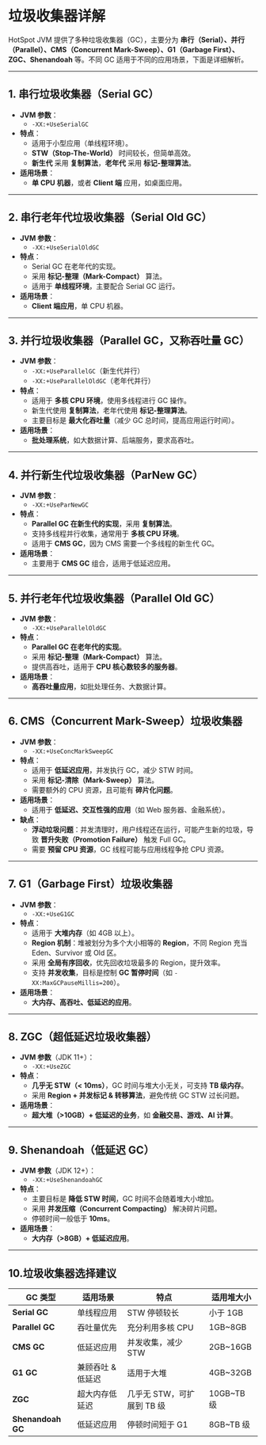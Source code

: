 # 垃圾收集器详解

HotSpot JVM 提供了多种垃圾收集器（GC），主要分为 **串行（Serial）、并行（Parallel）、CMS（Concurrent Mark-Sweep）、G1（Garbage First）、ZGC、Shenandoah** 等。不同 GC 适用于不同的应用场景，下面是详细解析。

---

## **1. 串行垃圾收集器（Serial GC）**
- **JVM 参数**：
  - `-XX:+UseSerialGC`
- **特点**：
  - 适用于小型应用（单线程环境）。
  - **STW（Stop-The-World）** 时间较长，但简单高效。
  - **新生代** 采用 **复制算法**，**老年代** 采用 **标记-整理算法**。
- **适用场景**：
  - **单 CPU 机器**，或者 **Client 端** 应用，如桌面应用。

---

## **2. 串行老年代垃圾收集器（Serial Old GC）**
- **JVM 参数**：
  - `-XX:+UseSerialOldGC`
- **特点**：
  - Serial GC 在老年代的实现。
  - 采用 **标记-整理（Mark-Compact）** 算法。
  - 适用于 **单线程环境**，主要配合 Serial GC 运行。
- **适用场景**：
  - **Client 端应用**，单 CPU 机器。

---

## **3. 并行垃圾收集器（Parallel GC，又称吞吐量 GC）**
- **JVM 参数**：
  - `-XX:+UseParallelGC`（新生代并行）
  - `-XX:+UseParallelOldGC`（老年代并行）
- **特点**：
  - 适用于 **多核 CPU 环境**，使用多线程进行 GC 操作。
  - 新生代使用 **复制算法**，老年代使用 **标记-整理算法**。
  - 主要目标是 **最大化吞吐量**（减少 GC 总时间，提高应用运行时间）。
- **适用场景**：
  - **批处理系统**，如大数据计算、后端服务，要求高吞吐。

---

## **4. 并行新生代垃圾收集器（ParNew GC）**
- **JVM 参数**：
  - `-XX:+UseParNewGC`
- **特点**：
  - **Parallel GC 在新生代的实现**，采用 **复制算法**。
  - 支持多线程并行收集，通常用于 **多核 CPU 环境**。
  - 适用于 **CMS GC**，因为 CMS 需要一个多线程的新生代 GC。
- **适用场景**：
  - 主要用于 **CMS GC** 组合，适用于低延迟应用。

---

## **5. 并行老年代垃圾收集器（Parallel Old GC）**
- **JVM 参数**：
  - `-XX:+UseParallelOldGC`
- **特点**：
  - **Parallel GC 在老年代的实现**。
  - 采用 **标记-整理（Mark-Compact）** 算法。
  - 提供高吞吐，适用于 **CPU 核心数较多的服务器**。
- **适用场景**：
  - **高吞吐量应用**，如批处理任务、大数据计算。

---

## **6. CMS（Concurrent Mark-Sweep）垃圾收集器**
- **JVM 参数**：
  - `-XX:+UseConcMarkSweepGC`
- **特点**：
  - 适用于 **低延迟应用**，并发执行 GC，减少 STW 时间。
  - 采用 **标记-清除（Mark-Sweep）** 算法。
  - 需要额外的 CPU 资源，且可能有 **碎片化问题**。
- **适用场景**：
  - 适用于 **低延迟、交互性强的应用**（如 Web 服务器、金融系统）。
- **缺点**：
  - **浮动垃圾问题**：并发清理时，用户线程还在运行，可能产生新的垃圾，导致 **晋升失败（Promotion Failure）** 触发 Full GC。
  - 需要 **预留 CPU 资源**，GC 线程可能与应用线程争抢 CPU 资源。

---

## **7. G1（Garbage First）垃圾收集器**
- **JVM 参数**：
  - `-XX:+UseG1GC`
- **特点**：
  - 适用于 **大堆内存**（如 4GB 以上）。
  - **Region 机制**：堆被划分为多个大小相等的 **Region**，不同 Region 充当 Eden、Survivor 或 Old 区。
  - 采用 **全局有序回收**，优先回收垃圾最多的 Region，提升效率。
  - 支持 **并发收集**，目标是控制 **GC 暂停时间**（如 `-XX:MaxGCPauseMillis=200`）。
- **适用场景**：
  - **大内存、高吞吐、低延迟的应用**。

---

## **8. ZGC（超低延迟垃圾收集器）**
- **JVM 参数**（JDK 11+）：
  - `-XX:+UseZGC`
- **特点**：
  - **几乎无 STW（< 10ms）**，GC 时间与堆大小无关，可支持 **TB 级内存**。
  - 采用 **Region + 并发标记 & 转移算法**，避免传统 GC STW 过长问题。
- **适用场景**：
  - **超大堆（>10GB）+ 低延迟的业务**，如 **金融交易、游戏、AI 计算**。

---

## **9. Shenandoah（低延迟 GC）**
- **JVM 参数**（JDK 12+）：
  - `-XX:+UseShenandoahGC`
- **特点**：
  - 主要目标是 **降低 STW 时间**，GC 时间不会随着堆大小增加。
  - 采用 **并发压缩（Concurrent Compacting）** 解决碎片问题。
  - 停顿时间一般低于 **10ms**。
- **适用场景**：
  - **大内存（>8GB）+ 低延迟应用**。

---

## **10.垃圾收集器选择建议**
| GC 类型 | 适用场景 | 特点 | 适用堆大小 |
|---------|---------|------|------------|
| **Serial GC** | 单线程应用 | STW 停顿较长 | 小于 1GB |
| **Parallel GC** | 吞吐量优先 | 充分利用多核 CPU | 1GB~8GB |
| **CMS GC** | 低延迟应用 | 并发收集，减少 STW | 2GB~16GB |
| **G1 GC** | 兼顾吞吐 & 低延迟 | 适用于大堆 | 4GB~32GB |
| **ZGC** | 超大内存低延迟 | 几乎无 STW，可扩展到 TB 级 | 10GB~TB 级 |
| **Shenandoah GC** | 低延迟应用 | 停顿时间短于 G1 | 8GB~TB 级 |

